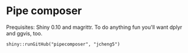 # Pipe composer

Prequisites: Shiny 0.10 and magrittr. To do anything fun you'll want dplyr and ggvis, too.

`shiny::runGitHub("pipecomposer", "jcheng5")`
